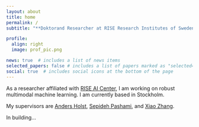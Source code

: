 ```yaml
---
layout: about
title: home
permalink: /
subtitle: "**Doktorand Researcher at RISE Research Institutes of Sweden**"

profile:
  align: right
  image: prof_pic.png

news: true  # includes a list of news items
selected_papers: false # includes a list of papers marked as "selected={true}"
social: true  # includes social icons at the bottom of the page
---
```

As a researcher affiliated with <a href='https://www.ri.se/en/ai-center'>RISE AI Center</a>, I am working on robust multimodal machine learning. I am currently based in Stockholm.

My supervisors are <a href='https://scholar.google.com/citations?user=DqynYRgAAAAJ&hl=en'>Anders Holst</a>, <a href='https://scholar.google.com/citations?user=dP8O7_AAAAAJ&hl=en'>Sepideh Pashami</a>, and <a href='https://scholar.google.com/citations?user=L-lz7CUAAAAJ&hl=en'>Xiao Zhang</a>.

In building...

<!--Link to your favorite [subreddit](http://reddit.com). You can put a picture in, too. The code is already in, just name your picture `prof_pic.jpg` and put it in the `img/` folder.-->

<!--Put your address / P.O. box / other info right below your picture. You can also disable any these elements by editing `profile` property of the YAML header of your `_pages/about.md`. Edit `_bibliography/papers.bib` and Jekyll will render your [publications page](/al-folio/publications/) automatically.-->

<!--Link to your social media connections, too. This theme is set up to use [Font Awesome icons](http://fortawesome.github.io/Font-Awesome/) and [Academicons](https://jpswalsh.github.io/academicons/), like the ones below. Add your Facebook, Twitter, LinkedIn, Google Scholar, or just disable all of them.-->
